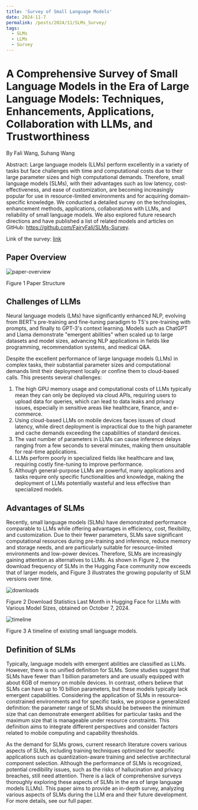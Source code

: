 ```yaml
---
title: 'Survey of Small Language Models'
date: 2024-11-7
permalink: /posts/2024/11/SLMs_Survey/
tags:
  - SLMs
  - LLMs
  - Survey
---
```


# A Comprehensive Survey of Small Language Models in the Era of Large Language Models: Techniques, Enhancements, Applications, Collaboration with LLMs, and Trustworthiness

By Fali Wang, Suhang Wang

Abstract: Large language models (LLMs) perform excellently in a variety of tasks but face challenges with time and computational costs due to their large parameter sizes and high computational demands. Therefore, small language models (SLMs), with their advantages such as low latency, cost-effectiveness, and ease of customization, are becoming increasingly popular for use in resource-limited environments and for acquiring domain-specific knowledge. We conducted a detailed survey on the technologies, enhancement methods, applications, collaborations with LLMs, and reliability of small language models. We also explored future research directions and have published a list of related models and articles on GitHub: https://github.com/FairyFali/SLMs-Survey. 

Link of the survey: [link](https://arxiv.org/abs/2411.03350)

## Paper Overview

![paper-overview](fairyfali.github.io/files/overview_structure.png)

Figure 1 Paper Structure

## Challenges of LLMs

Neural language models (LMs) have significantly enhanced NLP, evolving from BERT's pre-training and fine-tuning paradigm to T5's pre-training with prompts, and finally to GPT-3's context learning. Models such as ChatGPT and Llama demonstrate "emergent abilities" when scaled up to large datasets and model sizes, advancing NLP applications in fields like programming, recommendation systems, and medical Q&A.

Despite the excellent performance of large language models (LLMs) in complex tasks, their substantial parameter sizes and computational demands limit their deployment locally or confine them to cloud-based calls. This presents several challenges:

1. The high GPU memory usage and computational costs of LLMs typically mean they can only be deployed via cloud APIs, requiring users to upload data for queries, which can lead to data leaks and privacy issues, especially in sensitive areas like healthcare, finance, and e-commerce.
2. Using cloud-based LLMs on mobile devices faces issues of cloud latency, while direct deployment is impractical due to the high parameter and cache demands exceeding the capabilities of standard devices.
3. The vast number of parameters in LLMs can cause inference delays ranging from a few seconds to several minutes, making them unsuitable for real-time applications.
4. LLMs perform poorly in specialized fields like healthcare and law, requiring costly fine-tuning to improve performance.
5. Although general-purpose LLMs are powerful, many applications and tasks require only specific functionalities and knowledge, making the deployment of LLMs potentially wasteful and less effective than specialized models.



## Advantages of SLMs

Recently, small language models (SLMs) have demonstrated performance comparable to LLMs while offering advantages in efficiency, cost, flexibility, and customization. Due to their fewer parameters, SLMs save significant computational resources during pre-training and inference, reduce memory and storage needs, and are particularly suitable for resource-limited environments and low-power devices. Therefore, SLMs are increasingly gaining attention as alternatives to LLMs. As shown in Figure 2, the download frequency of SLMs in the Hugging Face community now exceeds that of larger models, and Figure 3 illustrates the growing popularity of SLM versions over time.





![downloads](fairyfali.github.io/files/downloads.png)

Figure 2 Download Statistics Last Month in Hugging Face for LLMs with Various Model Sizes, obtained on October 7, 2024.

![timeline](fairyfali.github.io/files/timeline.png)

Figure 3 A timeline of existing small language models.

## Definition of SLMs

Typically, language models with emergent abilities are classified as LLMs. However, there is no unified definition for SLMs. Some studies suggest that SLMs have fewer than 1 billion parameters and are usually equipped with about 6GB of memory on mobile devices. In contrast, others believe that SLMs can have up to 10 billion parameters, but these models typically lack emergent capabilities. Considering the application of SLMs in resource-constrained environments and for specific tasks, we propose a generalized definition: the parameter range of SLMs should be between the minimum size that can demonstrate emergent abilities for particular tasks and the maximum size that is manageable under resource constraints. This definition aims to integrate different perspectives and consider factors related to mobile computing and capability thresholds.



As the demand for SLMs grows, current research literature covers various aspects of SLMs, including training techniques optimized for specific applications such as quantization-aware training and selective architectural component selection. Although the performance of SLMs is recognized, potential credibility issues, such as the risks of hallucination and privacy breaches, still need attention. There is a lack of comprehensive surveys thoroughly exploring these aspects of SLMs in the era of large language models (LLMs). This paper aims to provide an in-depth survey, analyzing various aspects of SLMs during the LLM era and their future development. For more details, see our full paper.
